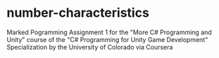 # number-characteristics
Marked Pogramming Assignment 1 for the "More C# Programming and Unity" course of the "C# Programming for Unity Game Development" Specialization by the University of Colorado via Coursera
